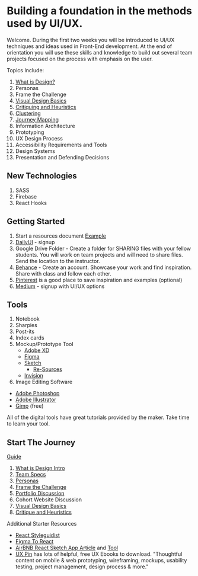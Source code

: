 # Building a foundation in the methods used by UI/UX.

Welcome. During the first two weeks you will be introduced to UI/UX techniques and ideas used in Front-End development. At the end of orientation you will use these skills and knowledge to build out several team projects focused on the process with emphasis on the user.

Topics Include:
1. [What is Design?](orientation-1.md)
2. Personas
3. Frame the Challenge
4. [Visual Design Basics](orientation-4.md)
5. [Critiquing and Heuristics](orientation-2.md)
6. [Clustering](orientation-3.md)
7. [Journey Mapping](orientation-5.md)
8. Information Architecture
9. Prototyping
10. UX Design Process
11. Accessibility Requirements and Tools
12. Design Systems
13. Presentation and Defending Decisions

## New Technologies
1. SASS
2. Firebase
3. React Hooks

## Getting Started
1. Start a resources document [Example](https://github.com/brendalong/design-resources)
2. [DailyUI](https://www.dailyui.co/) - signup
3. Google Drive Folder - Create a folder for SHARING files with your fellow students. You will work on team projects and will need to share files. Send the location to the instructor.
4. [Behance](https://www.behance.net/) - Create an account. Showcase your work and find inspiration. Share with class and follow each other.
5. [Pinterest](https://www.pinterest.com) is a good place to save inspiration and examples (optional)
6. [Medium](https://medium.com) - signup with UI/UX options

## Tools
1. Notebook
2. Sharpies
3. Post-its
4. Index cards
5. Mockup/Prototype Tool
   * [Adobe XD](https://www.adobe.com/products/xd.html)
   * [Figma](https://www.figma.com)
   * [Sketch](https://www.sketch.com)
     * [Re-Sources](https://www.sketchappsources.com/)
   * [Invision](https://www.invisionapp.com/)
6. Image Editing Software
  * [Adobe Photoshop](https://www.adobe.com/products/catalog.html)
  * [Adobe Illustrator](https://www.adobe.com/products/catalog.html)
  * [Gimp](https://www.gimp.org/) (free)

All of the digital tools have great tutorials provided by the maker. Take time to learn your tool.


## Start The Journey
[Guide](orientation-1.md)
   1. [What is Design Intro](Design_Process_Intro.pdf)
   1. [Team Specs](Team_Specs.pdf)
   1. [Personas](Personas.pdf)
   1. [Frame the Challenge](FrameTheChallenge.pdf)
   1. [Portfolio Discussion](orientation-portfolio.md)
   1. Cohort Website Discussion
   1. [Visual Design Basics](orientation-4.md)
   2. [Critique and Heuristics](orientation-2.md)







Additional Starter Resources
* [React Styleguidist](https://github.com/styleguidist/react-styleguidist)
* [Figma To React](https://www.figma.com/blog/introducing-figma-to-react/)
* [AirBNB React Sketch App Article](https://airbnb.design/painting-with-code/) and [Tool](https://github.com/airbnb/react-sketchapp)
* [UX Pin](https://www.uxpin.com/studio/ebooks/) has lots of helpful, free UX Ebooks to download. "Thoughtful content on mobile & web prototyping, wireframing, mockups, usability testing, project management, design process & more."